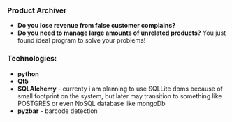 ### Product Archiver
* __Do you lose revenue from false customer complains?__
* __Do you need to manage large amounts of unrelated products?__
You just found ideal program to solve your problems!

### Technologies:

* __python__
* __Qt5__
* __SQLAlchemy__ - currenty i am planning to use SQLLite dbms because of small footprint on the system, but later may transition to something like POSTGRES or even NoSQL database like mongoDb
* __pyzbar__ - barcode detection
